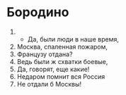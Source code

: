# Бородино

1. - Да, были люди в наше время, 
2. Москва, спаленная пожаром,
3. Французу отдана?
4. Ведь были ж схватки боевые,
5. Да, говорят, еще какие! 
6. Недаром помнит вся Россия
7. Не отдали б Москвы!